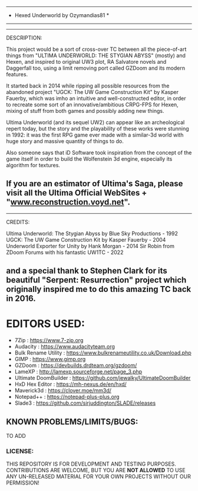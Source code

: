 --------------------------------------------------------------------------------
* Hexed Underworld by Ozymandias81 *
--------------------------------------------------------------------------------

--------------------------------------------------------------------------------
DESCRIPTION:

This project would be a sort of cross-over TC between all the piece-of-art things
from "ULTIMA UNDERWORLD: THE STYGIAN ABYSS" (mostly) and Hexen, and inspired to
original UW3 plot, RA Salvatore novels and Daggerfall too, using a limit removing
port called GZDoom and its modern features.

It started back in 2014 while ripping all possible resources from the abandoned
project "UGCK: The UW Game Construction Kit" by Kasper Fauerby, which was imho
an intuitive and well-constructed editor, in order to recreate some sort of an
innovative/ambitious CRPG-FPS for Hexen, mixing of stuff from both games and
possibly adding new things.

Ultima Underworld (and its sequel UW2) can appear like an archeological repert
today, but the story and the playability of these works were stunning in 1992:
it was the first RPG game ever made with a similar-3d world with huge story and
massive quantity of things to do.

Also someone says that iD Software took inspiration from the concept of the game
itself in order to build the Wolfenstein 3d engine, especially its algorithm for
textures.

If you are an estimator of Ultima's Saga, please visit all the Ultima Official 
WebSites + "www.reconstruction.voyd.net".
--------------------------------------------------------------------------------

--------------------------------------------------------------------------------
CREDITS:

Ultima Underworld: The Stygian Abyss by Blue Sky Productions - 1992
UGCK: The UW Game Construction Kit by Kasper Fauerby - 2004
Underworld Exporter for Unity by Hank Morgan - 2014
Sir Robin from ZDoom Forums with his fantastic UW1TC - 2022

and a special thank to Stephen Clark for its beautiful "Serpent: Resurrection"
project which originally inspired me to do this amazing TC back in 2016.
--------------------------------------------------------------------------------

# EDITORS USED:
- 7Zip : https://www.7-zip.org
- Audacity : https://www.audacityteam.org
- Bulk Rename Utility : https://www.bulkrenameutility.co.uk/Download.php
- GIMP : https://www.gimp.org
- GZDoom : https://devbuilds.drdteam.org/gzdoom/
- LameXP : http://lamexp.sourceforge.net/page_3.php
- Ultimate DoomBuilder : https://github.com/jewalky/UltimateDoomBuilder
- HxD Hex Editor : https://mh-nexus.de/en/hxd/
- Maverick3d : https://clover.moe/mm3d/
- Notepad++ : https://notepad-plus-plus.org
- Slade3 : https://github.com/sirjuddington/SLADE/releases

## KNOWN PROBLEMS/LIMITS/BUGS:
TO ADD

### LICENSE:
THIS REPOSITORY IS FOR DEVELOPMENT AND TESTING PURPOSES. CONTRIBUTIONS ARE WELCOME, BUT YOU ARE **NOT ALLOWED** TO USE ANY UN-RELEASED MATERIAL FOR YOUR OWN PROJECTS WITHOUT OUR PERMISSION!